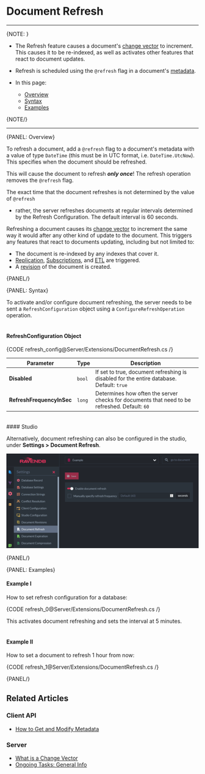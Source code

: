 ﻿# Document Refresh
---

{NOTE: }

* The Refresh feature causes a document's [change vector](../../server/clustering/replication/change-vector) 
to increment. This causes it to be re-indexed, as well as activates other features 
that react to document updates.  

* Refresh is scheduled using the `@refresh` flag in a document's [metadata](../../client-api/session/how-to/get-and-modify-entity-metadata).  

* In this page:  
  * [Overview](../../server/extensions/document-refresh#overview)  
  * [Syntax](../../server/extensions/document-refresh#syntax)  
  * [Examples](../../server/extensions/document-refresh#examples)  

{NOTE/}

---

{PANEL: Overview}

To refresh a document, add a `@refresh` flag to a document's metadata with a value of 
type `DateTime` (this must be in UTC format, i.e. `DateTime.UtcNow`). This specifies 
when the document should be refreshed.  

This will cause the document to refresh **_only once_**! The refresh operation removes 
the `@refresh` flag.  

The exact time that the document refreshes is not determined by the value of `@refresh` 
- rather, the server refreshes documents at regular intervals determined by the Refresh 
Configuration. The default interval is 60 seconds.  

Refreshing a document causes its [change vector](../../server/clustering/replication/change-vector) 
to increment the same way it would after any other kind of update to the document. 
This triggers any features that react to documents updating, including but not limited 
to:  

* The document is re-indexed by any indexes that cover it.  
* [Replication](../../server/ongoing-tasks/external-replication), 
[Subscriptions](../../client-api/data-subscriptions/what-are-data-subscriptions), 
and [ETL](../../server/ongoing-tasks/etl/basics) are triggered.  
* A [revision](../../server/extensions/revisions) of the document is created.  

{PANEL/}

{PANEL: Syntax}

To activate and/or configure document refreshing, the server needs to be sent a 
`RefreshConfiguration` object using a `ConfigureRefreshOperation` operation.  
<br/>
#### RefreshConfiguration Object

{CODE refresh_config@Server/Extensions/DocumentRefresh.cs /}

| Parameter | Type | Description |
| - | - | - |
| **Disabled** | `bool` | If set to true, document refreshing is disabled for the entire database. Default: `true` |
| **RefreshFrequencyInSec** | `long` | Determines how often the server checks for documents that need to be refreshed. Default: `60` |
<br/>
#### Studio

Alternatively, document refreshing can also be configured in the studio, under **Settings > Document Refresh**.

![](images/StudioRefresh.png)

{PANEL/}

{PANEL: Examples}

#### Example I  

How to set refresh configuration for a database:  

{CODE refresh_0@Server/Extensions/DocumentRefresh.cs /}  

This activates document refreshing and sets the interval at 5 minutes.  
<br/>
#### Example II  

How to set a document to refresh 1 hour from now:  

{CODE refresh_1@Server/Extensions/DocumentRefresh.cs /}  

{PANEL/}

## Related Articles

### Client API

- [How to Get and Modify Metadata](../../client-api/session/how-to/get-and-modify-entity-metadata)  

### Server

- [What is a Change Vector](../../server/clustering/replication/change-vector)  
- [Ongoing Tasks: General Info](../../server/ongoing-tasks/general-info)  
